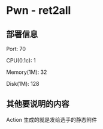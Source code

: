 # Pwn - ret2all

## 部署信息

Port: 70

CPU(0.1c): 1

Memory(1M): 32

Disk(1M): 128

## 其他要说明的内容

Action 生成的就是发给选手的静态附件
